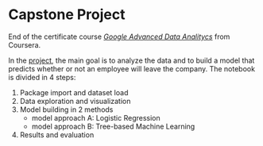 # **Capstone Project**
End of the certificate course [*Google Advanced Data Analitycs*](https://www.coursera.org/professional-certificates/google-advanced-data-analytics) from Coursera.

In the [project](Capstone_Project.ipynb), the main goal is to analyze the data and to build a model that predicts whether or not an employee will leave the company.
The notebook is divided in 4 steps:
  1. Package import and dataset load
  1. Data exploration and visualization
  1. Model building in 2 methods
     - model approach A: Logistic Regression
     - model approach B: Tree-based Machine Learning
  1. Results and evaluation
